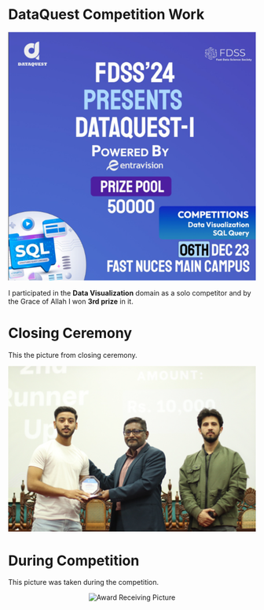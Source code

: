 # DataQuest Competition Work

<div align="center">
  <img src="https://github.com/Syed-Abid/DataQuest-Competition-Work/blob/main/DataQuest%20Poster.png" alt="DataQuest Poster">
</div>

I participated in the **Data Visualization** domain as a solo competitor and by the Grace of Allah I won **3rd prize** in it.

# Closing Ceremony
This the picture from closing ceremony.
<div align="center">
  <img src="https://github.com/Syed-Abid/DataQuest-Competition-Work/blob/main/Award%20Recieving%20Picture.jpeg" alt="Award Receiving Picture">
</div>

# During Competition 
This picture was taken during the competition.
<div align="center">
  <img src="" alt="Award Receiving Picture">
</div>
